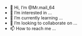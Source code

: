 - 👋 Hi, I’m @Mr.mail_64
- 👀 I’m interested in ...
- 🌱 I’m currently learning ...
- 💞️ I’m looking to collaborate on ...
- 📫 How to reach me ...

<!---
bgpail/bgpail is a ✨ special ✨ repository because its `README.md` (this file) appears on your GitHub profile.
You can click the Preview link to take a look at your changes.
--->
